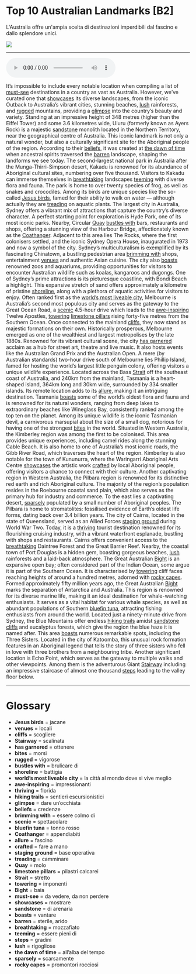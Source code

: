 # Top 10 Australian Landmarks   [B2]

L'Australia offre un'ampia scelta di destinazioni imperdibili dal fascino e dallo splendore unici.

![](Top%2010%20Australian%20Landmarks.jpg)

--------------

<div>
<audio controls autoplay>
    <source src="https:/raw.githubusercontent.com/dartie/speakup/main/2024-07/Top%2010%20Australian%20Landmarks.mp3" type="audio/mpeg">
</audio>
</div>


It’s impossible to include every notable location when compiling a list of [must-see](## "da vedere, da non perdere") destinations in a country as vast as Australia. However, we’ve curated one that [showcases](## "mostrare") its diverse landscapes, from the iconic Outback to Australia’s vibrant cities, stunning beaches, [lush](## "rigogliose") rainforests, and [rugged](## "vigorose") mountains, providing a [glimpse](## "dare un’occhiata") into the country’s beauty and variety.
Standing at an impressive height of 348 metres (higher than the Eiffel Tower) and some 3.6 kilometres wide, Uluru (formerly known as Ayers Rock) is a majestic [sandstone](## "di arenaria") monolith located in the Northern Territory, near the geographical centre of Australia. This iconic landmark is not only a natural wonder, but also a culturally significant site for the Aboriginal people of the region. According to their [beliefs](## "credenze"), it was created at [the dawn of time](## "all’alba del tempo") when ancestral spirits traversed the [barren](## "sterile, arido") landscape, shaping the landforms we see today.
The second-largest national park in Australia after the Munga-Thirri-Simpson desert, Kakadu is renowned for its abundance of Aboriginal cultural sites, numbering over five thousand. Visitors to Kakadu can immerse themselves in [breathtaking](## "mozzafiato") landscapes [teeming](## "essere pieni di") with diverse flora and fauna. The park is home to over twenty species of frog, as well as snakes and crocodiles. Among its birds are unique species like the so-called [Jesus birds](## "jacane"), famed for their ability to walk on water — although actually they are [treading](## "camminare") on aquatic plants.
The largest city in Australia, Sydney offers a vibrant mix of attractions that capture the country’s diverse character. A perfect starting point for exploration is Hyde Park, one of its most iconic parks. Nearby, Circular [Quay](## "molo") [bustles with](## "brulicare di") bars, restaurants and shops, offering a stunning view of the Harbour Bridge, affectionately known as the [Coathanger](## "appendiabiti"). Adjacent to this area lies The Rocks, where the first colonisers settled, and the iconic Sydney Opera House, inaugurated in 1973 and now a symbol of the city. Sydney’s multiculturalism is exemplified by its fascinating Chinatown, a bustling pedestrian area [brimming with](## "essere colmo di") shops, entertainment [venues](## "locali") and authentic Asian cuisine. The city also [boasts](## "vantare") renowned zoos and aquariums, providing opportunities for visitors to encounter Australian wildlife such as koalas, kangaroos and dugongs. One of Sydney’s prime attractions is its picturesque coastline, with Bondi Beach a highlight. This expansive stretch of sand offers approximately a kilometre of pristine [shoreline](## "battigia"), along with a plethora of aquatic activities for visitors to enjoy.
Often ranked first as the [world’s most liveable city](## "la città al mondo dove si vive meglio"), Melbourne is Australia’s second most populous city and serves as the gateway to the Great Ocean Road, a [scenic](## "spettacolare") 4.5-hour drive which leads to the [awe-inspiring](## "impressionanti") Twelve Apostles, [towering](## "imponenti") [limestone pillars](## "pilastri calcarei") rising forty-five metres from the Southern Ocean. Once connected to the mainland [cliffs](## "scogliere"), they now stand as majestic formations on their own. Historically prosperous, Melbourne emerged as one of the wealthiest and largest metropolises by the late 1880s. Renowned for its vibrant cultural scene, the city [has garnered](## "ottenere") acclaim as a hub for street art, theatre and live music. It also hosts events like the Australian Grand Prix and the Australian Open. A mere (by Australian standards) two-hour drive south of Melbourne lies Phillip Island, famed for hosting the world’s largest little penguin colony, offering visitors a unique wildlife experience.
Located across the Bass [Strait](## "stretto") off the southeast coast of Australia, and 240km from the mainland, Tasmania is a heart-shaped island, 364km long and 30km wide, surrounded by 334 smaller islands. Its remote location adds to its [allure](## "fascino"), making it an intriguing destination. Tasmania [boasts](## "vantare") some of the world’s oldest flora and fauna and is renowned for its natural wonders, ranging from deep lakes to extraordinary beaches like Wineglass Bay, consistently ranked among the top ten on the planet. Among its unique wildlife is the iconic Tasmanian devil, a carnivorous marsupial about the size of a small dog, notorious for having one of the strongest [bites](## "morsi") in the world.
Situated in Western Australia, the Kimberley region was among the first to be colonised. This area provides unique experiences, including camel rides along the stunning Cable Beach. It is also home to one of Australia’s most iconic roads, the Gibb River Road, which traverses the heart of the region. Kimberley is also notable for the town of Kununurra, where the Waringarri Aboriginal Arts Centre [showcases](## "mostrare") the artistic work [crafted](## "fare a mano") by local Aboriginal people, offering visitors a chance to connect with their culture.
Another captivating region in Western Australia, the Pilbara region is renowned for its distinctive red earth and rich Aboriginal culture. The majority of the region’s population resides in the Roebourne coastal sand plain, which also serves as the primary hub for industry and commerce. To the east lies a captivating desert, [sparsely](## "scarsamente") populated by a small number of Aboriginal peoples. The Pilbara is home to stromatolites: fossilised evidence of Earth’s oldest life forms, dating back over 3.4 billion years.
The city of Cairns, located in the state of Queensland, served as an Allied Forces [staging ground](## "base operativa") during World War Two. Today, it is a [thriving](## "florida") tourist destination renowned for its flourishing cruising industry, with a vibrant waterfront esplanade, bustling with shops and restaurants. Cairns offers convenient access to the [breathtaking](## "mozzafiato") Daintree Forest and the Great Barrier Reef. Nearby, the coastal town of Port Douglas is a hidden gem, boasting gorgeous beaches, [lush](## "rigogliose") rainforests and a laid-back atmosphere.
The Great Australian [Bight](## "baia") is an expansive open bay; often considered part of the Indian Ocean, some argue it is part of the Southern Ocean. It is characterised by [towering](## "imponenti") cliff faces reaching heights of around a hundred metres, adorned with [rocky capes](## "promontori rocciosi"). Formed approximately fifty million years ago, the Great Australian [Bight](## "baia") marks the separation of Antarctica and Australia. This region is renowned for its diverse marine life, making it an ideal destination for whale-watching enthusiasts. It serves as a vital habitat for various whale species, as well as abundant populations of Southern [bluefin tuna](## "tonno rosso"), attracting fishing enthusiasts from around the world.
Located just a ninety-minute drive from Sydney, the Blue Mountains offer endless [hiking trails](## "sentieri escursionistici") amidst [sandstone](## "di arenaria") [cliffs](## "scogliere") and eucalyptus forests, which give the region the blue haze it is named after. This area [boasts](## "vantare") numerous remarkable spots, including the Three Sisters. Located in the city of Katoomba, this unusual rock formation features in an Aboriginal legend that tells the story of three sisters who fell in love with three brothers from a neighbouring tribe. Another significant location is Echo Point, which serves as the gateway to multiple walks and other viewpoints. Among them is the adventurous Giant [Stairway](## "scalinata") including an impressive staircase of almost one thousand [steps](## "gradini") leading to the valley floor below.

--------------

<div style = "display:block; clear:both; page-break-after:always;"></div>

# Glossary
* **Jesus birds** = jacane
* **venues** = locali
* **cliffs** = scogliere
* **Stairway** = scalinata
* **has garnered** = ottenere
* **bites** = morsi
* **rugged** = vigorose
* **bustles with** = brulicare di
* **shoreline** = battigia
* **world’s most liveable city** = la città al mondo dove si vive meglio
* **awe-inspiring** = impressionanti
* **thriving** = florida
* **hiking trails** = sentieri escursionistici
* **glimpse** = dare un’occhiata
* **beliefs** = credenze
* **brimming with** = essere colmo di
* **scenic** = spettacolare
* **bluefin tuna** = tonno rosso
* **Coathanger** = appendiabiti
* **allure** = fascino
* **crafted** = fare a mano
* **staging ground** = base operativa
* **treading** = camminare
* **Quay** = molo
* **limestone pillars** = pilastri calcarei
* **Strait** = stretto
* **towering** = imponenti
* **Bight** = baia
* **must-see** = da vedere, da non perdere
* **showcases** = mostrare
* **sandstone** = di arenaria
* **boasts** = vantare
* **barren** = sterile, arido
* **breathtaking** = mozzafiato
* **teeming** = essere pieni di
* **steps** = gradini
* **lush** = rigogliose
* **the dawn of time** = all’alba del tempo
* **sparsely** = scarsamente
* **rocky capes** = promontori rocciosi
